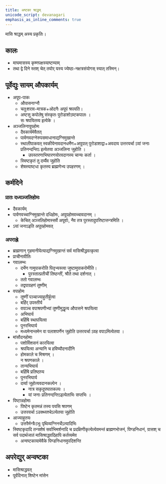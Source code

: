 ```yaml
---
title: अष्टका श्राद्धम्
unicode_script: devanagari
emphasis_as_inline_comments: true
---
```


मासि श्राद्धम् अस्य प्रकृतिः।

## कालः

- माघमासस्य कृष्णपक्षस्याष्टम्याम्
- तथा द्वे दिने स्तश् चेत् तयोर् यस्य ज्येष्ठा-नक्षत्रसंयोगस् स्यात् तस्मिन्।

## पूर्वेद्युः सायम् औपकार्यम्

- अपूप-पाकः
  - औपासनाग्नौ
  - चतुःशराव-मात्रक+ओदनैः अपूपं श्रपयति।
  - अष्टसु कपोलेषु संस्कृतः पुरोडाशोऽष्टकपालः ।  
सः श्रपयितव्य इत्येके ।
- अञ्जलिनापूपहोमः
  - दैवकार्यमेवैतत्
  - पार्वणवदग्नेरुपसमाधानाद्यग्निमुखान्ते
  - स्थालीपाकवत् स्वकीयेनावदानधर्मेण+अपूपात् पुरोडाशाद्वा+अवदाय उत्तरयर्चा ऽयां जनाः प्रतिनन्दन्तिऽ इत्येतया अञ्जलिना जुहोति ।
    - उपस्तरणाभिघारणयोरवदानस्य चान्यः कर्ता ।
  - स्विष्टकृतं तु दर्व्यैव जुहोति
  - शेषस्याष्टधा कृतस्य ब्राह्मणेभ्य उपहरणम् ।

## कर्मदिने

### प्रातः दध्यञ्जलिहोमः
- दैवकार्यम्
- पार्वणवच्चाग्निमुखान्ते दधिहोमः, अपूपहोमवच्चावदानम् ।
  - केचित् अञ्जलिहोमास्सर्वे अपूर्वाः, नैव तत्र पुरस्तादुपरिष्टात्तन्त्रमिति ।
- ऽयां जनाऽइति अपूपहोमवत्

### अपराह्ने
- ब्राह्मणान् गृहमानीयेत्याद्यग्निमुखान्तं सर्व मासिश्रीद्धवत्कृत्वा
- प्राचीनावीतिः
- गवालम्भः
  - दर्भेण गामुपाकरोति पितृभ्यस्त्वा जुष्टामुपाकरोमीति।
    - पुरस्तात्प्रतीचीं तिष्ठन्तीं, श्रौते तथा दर्शनात् ।
  - ततो गवालम्भः
  - तद्वपाग्रहणं तूष्णीम्
- वपाहोमः
  - तूष्णीं पञ्चाज्याहुतीर्हुत्वा
  - बर्हिर् उपस्तीर्य
  - वपाञ्च वपाश्रपणीभ्यां तूष्णीमुद्धृत्य औपासने श्रपयित्वा
  - अभिघार्य
  - बर्हिषि स्थापयित्वा
  - पुनरभिघार्य
  - मध्यमेनान्तमेन वा पलाशपर्णेन जुहोति उत्तरयर्चा ऽवह वपाऽमित्येतया ।
- मांसौदनहोमाः
  - पशोर्विशसनं कारयित्वा
  - श्रपयित्वा अन्यानि च हविष्यौदनादीनि
  - होमकाले च मिश्रणम् ।  
न श्रपणकाले ।
  - तान्यभिघार्य
  - बर्हिषि प्रतिष्ठाप्य
  - पुनरभिघार्य
  - दर्व्या जुहोत्यवदानकल्पेन ।
    - नात्र सकृदुपघातकल्पः ।
    - यां जनाः प्रतिनन्दन्तिऽइत्येताभिः सप्तभिः ।
- पिष्टान्नहोमाः
  - पिष्टेन कृतमन्नं तस्य पयसि श्रपणम्
  - उत्तरयर्चा ऽउक्थ्यश्चेऽत्येतया जुहोति
- आज्याहुतयः
  - उत्तरैर्मन्त्रैःऽभूः पृथिव्यग्निनर्चेऽत्यादिभिः
- स्विष्टकृदादि तन्त्रशेषं सर्वाभिमर्शनादि च प्रदक्षिणीकृत्येत्येवमन्तं ब्राह्मणभोजनं, पिण्डनिधानं, ग्रासश् च सर्व पदार्थजातं मासिश्राद्धवदिहापि कर्तव्यमेव
  - अन्वष्टकायामेवैके पिण्डनिधानमुपदिशन्ति

## अपरेद्युर् अन्वष्टका

- मासिश्राद्धवत्
- पूर्वदिनात् शिष्टेन मांसेन
